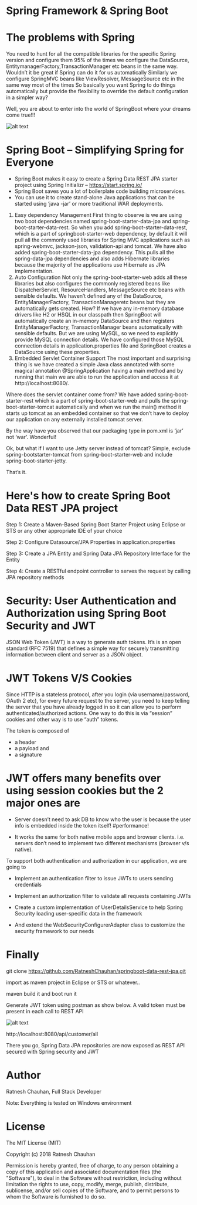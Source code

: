 Spring Framework & Spring Boot
===========================
The problems with Spring
===============================
You need to hunt for all the compatible libraries for the specific Spring version and configure them
95% of the times we configure the DataSource, EntitymanagerFactory,TransactionManager etc beans in the same way. Wouldn’t it be great if Spring can do it for us automatically
Similarly we configure SpringMVC beans like ViewResolver, MessageSource etc in the same way most of the times
So basically you want Spring to do things automatically but provide the flexibility to override the default configuration in a simpler way?

Well, you are about to enter into the world of SpringBoot where your dreams come true!!!

![alt text](https://github.com/RatneshChauhan/springboot-data-rest-jpa/blob/master/spring.png)

Spring Boot – Simplifying Spring for Everyone
==================================
* Spring Boot makes it easy to create a Spring Data REST JPA starter project using Spring Initializr – https://start.spring.io/
* Spring Boot saves you a lot of boilerplate code building microservices.
* You can use it to create stand-alone Java applications that can be started using ‘java -jar’ or more traditional WAR deployments.
1. Easy dependency Management
First thing to observe is we are using two boot dependencies named spring-boot-starter-data-jpa and spring-boot-starter-data-rest. So when you add spring-boot-starter-data-rest, which is a part of springboot-starter-web dependency, by default it will pull all the commonly used libraries for Spring MVC applications such as spring-webmvc, jackson-json, validation-api and tomcat. We have also added spring-boot-starter-data-jpa dependency. This pulls all the spring-data-jpa dependencies and also adds Hibernate libraries because the majority of the applications use Hibernate as JPA implementation.
2.  Auto Configuration
Not only the spring-boot-starter-web adds all these libraries but also configures the commonly registered beans like DispatcherServlet, ResourceHandlers, MessageSource etc beans with sensible defaults. We haven’t defined any of the DataSource, EntityManagerFactory, TransactionManageretc beans but they are automatically gets created. How? If we have any in-memory database drivers like H2 or HSQL in our classpath then SpringBoot will automatically create an in-memory DataSource and then registers EntityManagerFactory, TransactionManager beans automatically with sensible defaults. But we are using MySQL, so we need to explicitly provide MySQL connection details. We have configured those MySQL connection details in application.properties file and SpringBoot creates a DataSource using these properties.
3.  Embedded Servlet Container Support
The most important and surprising thing is we have created a simple Java class annotated with some magical annotation @SpringApplication having a main method and by running that main we are able to run the application and access it at http://localhost:8080/.

Where does the servlet container come from? We have added spring-boot-starter-rest which is a part of spring-boot-starter-web and pulls the spring-boot-starter-tomcat automatically and when we run the main() method it starts up tomcat as an embedded container so that we don’t have to deploy our application on any externally installed tomcat server.

By the way have you observed that our packaging type in pom.xml is ‘jar’ not ‘war’. Wonderful!

Ok, but what if I want to use Jetty server instead of tomcat? Simple, exclude spring-bootstarter-tomcat from spring-boot-starter-web and include spring-boot-starter-jetty.

That’s it.

Here's how to create Spring Boot Data REST JPA project
==========================================================

Step 1: Create a Maven-Based Spring Boot Starter Project using Eclipse or STS or any other appropriate IDE of your choice

Step 2: Configure Datasource/JPA Properties in application.properties

Step 3: Create a JPA Entity and Spring Data JPA Repository Interface for the Entity

Step 4: Create a RESTful endpoint controller to serves the request by calling JPA repository methods

Security: User Authentication and Authorization using Spring Boot Security and JWT
=================================================================================
JSON Web Token (JWT) is a way to generate auth tokens. It’s is an open standard (RFC 7519) that defines a simple way for securely transmitting information between client and server as a JSON object.

JWT Tokens V/S Cookies
===================================
Since HTTP is a stateless protocol, after you login (via username/password, OAuth 2 etc), for every future request to the server, you need to keep telling the server that you have already logged in so it can allow you to perform authenticated/authorized actions. One way to do this is via “session” cookies and other way is to use “auth” tokens.

The token is composed of 
* a header
* a payload and
* a signature

JWT offers many benefits over using session cookies but the 2 major ones are
============================================================================

* Server doesn’t need to ask DB to know who the user is because the user info is embedded inside the token itself! #performance!

* It works the same for both native mobile apps and browser clients. i.e. servers don’t need to implement two different mechanisms (browser v/s native).

To support both authentication and authorization in our application, we are going to

* Implement an authentication filter to issue JWTs to users sending credentials

* Implement an authorization filter to validate all requests containing JWTs

* Create a custom implementation of UserDetailsService to help Spring Security loading user-specific data in the framework

* And extend the WebSecurityConfigurerAdapter class to customize the security framework to our needs

Finally
========
git clone https://github.com/RatneshChauhan/springboot-data-rest-jpa.git

import as maven project in Eclipse or STS or whatever..

maven build it and boot run it

Generate JWT token using postman as show below. A valid token must be present in each call to REST API

![alt text](https://github.com/RatneshChauhan/springboot-data-rest-jpa/blob/master/postman.png)

http://localhost:8080/api/customer/all

There you go, Spring Data JPA repositories are now exposed as REST API secured with Spring security and JWT 

Author
============
Ratnesh Chauhan, Full Stack Developer

Note: Everything is tested on Windows environment

License
===========
The MIT License (MIT)

Copyright (c) 2018 Ratnesh Chauhan

Permission is hereby granted, free of charge, to any person obtaining a copy of this application and associated documentation files (the "Software"), to deal in the Software without restriction, including without limitation the rights to use, copy, modify, merge, publish, distribute, sublicense, and/or sell copies of the Software, and to permit persons to whom the Software is furnished to do so.
